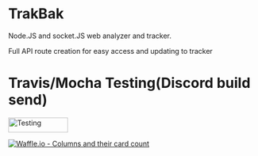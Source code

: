 # TrakBak
Node.JS and socket.JS web analyzer and tracker.

Full API route creation for easy access and updating to tracker

# Travis/Mocha Testing(Discord build send)

<a href="https://travis-ci.org/Ravonus/TrakBak">
<img src="https://travis-ci.org/Ravonus/TrakBak.svg?branch=master" alt="Testing" height="30" width="120">
</a>


[![Waffle.io - Columns and their card count](https://badge.waffle.io/Ravonus/TrakBak.svg?columns=all)](https://waffle.io/Ravonus/TrakBak)
